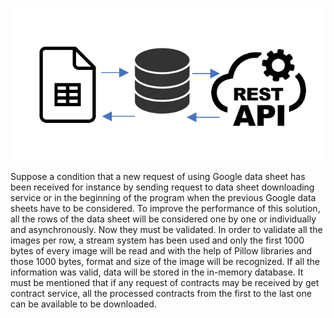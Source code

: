 

![](docs/image.png)


Suppose a condition that a new request of using Google data sheet has been received for instance by sending request to data sheet downloading service or in the beginning of the program when the previous Google data sheets have to be considered. To improve the performance of this solution, all the rows of the data sheet will be considered one by one or individually and asynchronously. Now they must be validated. In order to validate all the images per row, a stream system has been used and only the first 1000 bytes of every image will be read and with the help of Pillow libraries and those 1000 bytes, format and size of the image will be recognized. If all the information was valid, data will be stored in the in-memory database. 
It must be mentioned that if any request of contracts may be received by get contract service, all the processed contracts from the first to the last one can be available to be downloaded. 